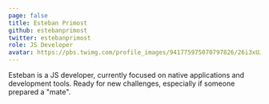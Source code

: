 ```yaml
---
page: false
title: Esteban Primost
github: estebanprimost
twitter: estebanprimost
role: JS Developer
avatar: https://pbs.twimg.com/profile_images/941775975070797826/26i3xUJe_400x400.jpg
---
```


Esteban is a JS developer, currently focused on native applications and development tools. Ready for new challenges, especially if someone prepared a "mate".
